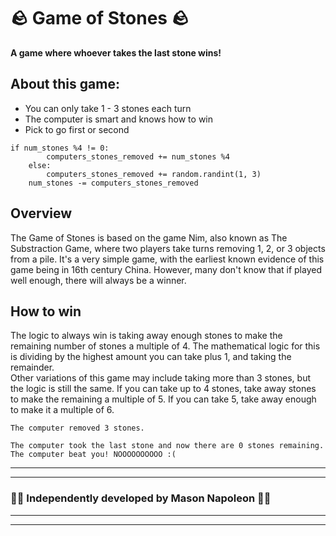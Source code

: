 # 🪨 Game of Stones 🪨
**A game where whoever takes the last stone wins!**

## About this game:
- You can only take 1 - 3 stones each turn
- The computer is smart and knows how to win
- Pick to go first or second
```
if num_stones %4 != 0:
        computers_stones_removed += num_stones %4
    else:
        computers_stones_removed += random.randint(1, 3)
    num_stones -= computers_stones_removed
```
## Overview
The Game of Stones is based on the game Nim, also known as The Substraction Game, where two players take turns removing 1, 2, or 3 objects from a pile. It's a very simple game, with the earliest known evidence of this game being in 16th century China. However, many don't know that if played well enough, there will always be a winner.

## How to win
The logic to always win is taking away enough stones to make the remaining number of stones a multiple of 4. The mathematical logic for this is dividing by the highest amount you can take plus 1, and taking the remainder.\
Other variations of this game may include taking more than 3 stones, but the logic is still the same. If you can take up to 4 stones, take away stones to make the remaining a multiple of 5. If you can take 5, take away enough to make it a multiple of 6.
```
The computer removed 3 stones.

The computer took the last stone and now there are 0 stones remaining. The computer beat you! NOOOOOOOOOO :(
```
---
---
### 👨‍💻 Independently developed by Mason Napoleon 👨‍💻
---
---
